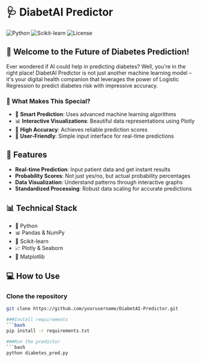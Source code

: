 # 🩺 DiabetAI Predictor

![Python](https://img.shields.io/badge/Python-3.7%2B-blue)
![Scikit-learn](https://img.shields.io/badge/Scikit--learn-Latest-orange)
![License](https://img.shields.io/badge/License-MIT-green)

## 🌟 Welcome to the Future of Diabetes Prediction!

Ever wondered if AI could help in predicting diabetes? Well, you're in the right place! DiabetAI Predictor is not just another machine learning model – it's your digital health companion that leverages the power of Logistic Regression to predict diabetes risk with impressive accuracy.

### 🎯 What Makes This Special?

- 🤖 **Smart Prediction**: Uses advanced machine learning algorithms
- 📊 **Interactive Visualizations**: Beautiful data representations using Plotly
- 🎯 **High Accuracy**: Achieves reliable prediction scores
- 👥 **User-Friendly**: Simple input interface for real-time predictions

## 🚀 Features

- **Real-time Prediction**: Input patient data and get instant results
- **Probability Scores**: Not just yes/no, but actual probability percentages
- **Data Visualization**: Understand patterns through interactive graphs
- **Standardized Processing**: Robust data scaling for accurate predictions

## 📊 Technical Stack

- 🐍 Python
- 📊 Pandas & NumPy
- 🧮 Scikit-learn
- 📈 Plotly & Seaborn
- 🎨 Matplotlib

## 💻 How to Use

### Clone the repository
```bash
git clone https://github.com/yourusername/DiabetAI-Predictor.git

###Install requirements
```bash
pip install -r requirements.txt

###Run the predictor
```bash
python diabetes_pred.py
